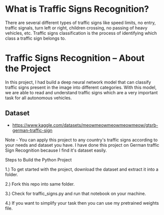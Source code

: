 # What is Traffic Signs Recognition?
There are several different types of traffic signs like speed limits, no entry, traffic signals, turn left or right, children crossing, no passing of heavy vehicles, etc. Traffic signs classification is the process of identifying which class a traffic sign belongs to.

# Traffic Signs Recognition – About the Project
In this project, I had build a deep neural network model that can classify traffic signs present in the image into different categories. With this model, we are able to read and understand traffic signs which are a very important task for all autonomous vehicles.

## Dataset
- https://www.kaggle.com/datasets/meowmeowmeowmeowmeow/gtsrb-german-traffic-sign

Note - You can apply this project to any country's traffic signs according to your needs and dataset you have. I have done this project on German traffic Sign Recognition because I find it's dataset easily.

Steps to Build the Python Project

1.) To get started with the project, download the dataset and extract it into a folder.

2.) Fork this repo into same folder.

3.) Check for traffic_signs.py and run that notebook on your machine.

4.) If you want to simplify your task then you can use my pretrained weights file.

